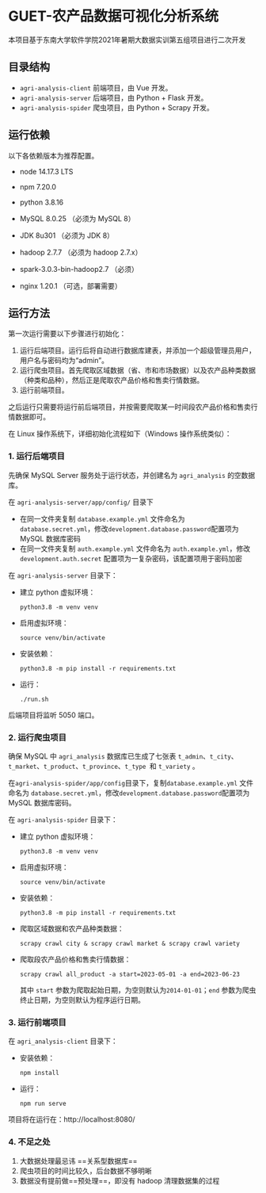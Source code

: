 # GUET-农产品数据可视化分析系统

本项目基于东南大学软件学院2021年暑期大数据实训第五组项目进行二次开发

## 目录结构

- `agri-analysis-client` 前端项目，由 Vue 开发。
- `agri-analysis-server` 后端项目，由 Python + Flask 开发。
- `agri-analysis-spider` 爬虫项目，由 Python + Scrapy 开发。

## 运行依赖

以下各依赖版本为推荐配置。

- node 14.17.3 LTS 

- npm 7.20.0

- python  3.8.16

- MySQL 8.0.25 （必须为 MySQL 8）

- JDK  8u301 （必须为 JDK 8）

- hadoop 2.7.7 （必须为 hadoop 2.7.x）

- spark-3.0.3-bin-hadoop2.7 （必须）

- nginx 1.20.1 （可选，部署需要）

## 运行方法

第一次运行需要以下步骤进行初始化：

1. 运行后端项目。运行后将自动进行数据库建表，并添加一个超级管理员用户，用户名与密码均为“admin”。
2. 运行爬虫项目。首先爬取区域数据（省、市和市场数据）以及农产品种类数据（种类和品种），然后正是爬取农产品价格和售卖行情数据。
3. 运行前端项目。

之后运行只需要将运行前后端项目，并按需要爬取某一时间段农产品价格和售卖行情数据即可。

在 Linux 操作系统下，详细初始化流程如下（Windows 操作系统类似）：

### 1. 运行后端项目

先确保 MySQL Server 服务处于运行状态，并创建名为 `agri_analysis` 的空数据库。

在 `agri-analysis-server/app/config/` 目录下

- 在同一文件夹复制 `database.example.yml` 文件命名为 `database.secret.yml`，修改`development.database.password`配置项为 MySQL 数据库密码
- 在同一文件夹复制 `auth.example.yml` 文件命名为 `auth.example.yml`，修改`development.auth.secret` 配置项为一复杂密码，该配置项用于密码加密

在 `agri-analysis-server` 目录下：

- 建立 python 虚拟环境：
  
  ```shell
  python3.8 -m venv venv
  ```

- 启用虚拟环境：
  
  ```shell
  source venv/bin/activate
  ```

- 安装依赖：
  
  ```shell
  python3.8 -m pip install -r requirements.txt
  ```

- 运行：
  
  ```shell
  ./run.sh
  ```

后端项目将监听 5050 端口。

### 2. 运行爬虫项目

确保 MySQL 中 `agri_analysis` 数据库已生成了七张表 `t_admin`、`t_city`、`t_market`、`t_product`、`t_province`、`t_type `和 `t_variety` 。

在`agri-analysis-spider/app/config`目录下，复制`database.example.yml` 文件命名为 `database.secret.yml`，修改`development.database.password`配置项为 MySQL 数据库密码。

在 `agri-analysis-spider` 目录下：

- 建立 python 虚拟环境：
  
  ```shell
  python3.8 -m venv venv
  ```

- 启用虚拟环境：
  
  ```shell
  source venv/bin/activate
  ```

- 安装依赖：
  
  ```shell
  python3.8 -m pip install -r requirements.txt
  ```

- 爬取区域数据和农产品种类数据：
  
  ```shell
  scrapy crawl city & scrapy crawl market & scrapy crawl variety
  ```

- 爬取段农产品价格和售卖行情数据：
  
  ```shell
  scrapy crawl all_product -a start=2023-05-01 -a end=2023-06-23
  ```
  
  其中 `start` 参数为爬取起始日期，为空则默认为`2014-01-01`；`end` 参数为爬虫终止日期，为空则默认为程序运行日期。

### 3. 运行前端项目

在 `agri_analysis-client` 目录下：

- 安装依赖：
  
  ```shell
  npm install
  ```

- 运行：
  
  ```shell
  npm run serve
  ```

项目将在运行在：http://localhost:8080/

### 4. 不足之处

1. 大数据处理最忌讳 ==关系型数据库== 
2. 爬虫项目的时间比较久，后台数据不够明晰
3. 数据没有提前做==预处理==，即没有 hadoop 清理数据集的过程
